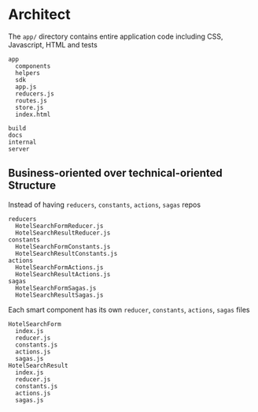 # Architect

The `app/` directory contains entire application code including CSS, Javascript, HTML and tests
 
```
app
  components
  helpers
  sdk
  app.js
  reducers.js
  routes.js
  store.js
  index.html
  
build
docs
internal
server
```

## Business-oriented over technical-oriented Structure

Instead of having `reducers`, `constants`, `actions`, `sagas` repos 
 
```
reducers  
  HotelSearchFormReducer.js  
  HotelSearchResultReducer.js  
constants  
  HotelSearchFormConstants.js  
  HotelSearchResultConstants.js  
actions  
  HotelSearchFormActions.js  
  HotelSearchResultActions.js  
sagas  
  HotelSearchFormSagas.js  
  HotelSearchResultSagas.js  
```  

Each smart component has its own `reducer`, `constants`, `actions`, `sagas` files  

```
HotelSearchForm  
  index.js  
  reducer.js  
  constants.js  
  actions.js  
  sagas.js  
HotelSearchResult  
  index.js  
  reducer.js  
  constants.js  
  actions.js  
  sagas.js  
```
